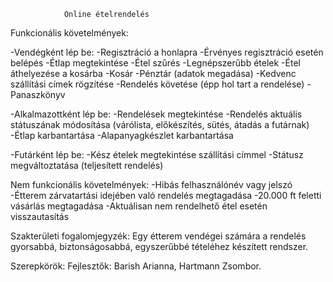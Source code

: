 ﻿				Online ételrendelés

Funkcionális követelmények:

-Vendégként lép be:
	-Regisztráció a honlapra
	-Érvényes regisztráció esetén belépés
	-Étlap megtekintése
	-Étel szűrés
	-Legnépszerűbb ételek
	-Étel áthelyezése a kosárba
	-Kosár
	-Pénztár (adatok megadása)
	-Kedvenc szállítási címek rögzítése
	-Rendelés követése (épp hol tart a rendelése)
	-Panaszkönyv

-Alkalmazottként lép be:
	-Rendelések megtekintése
	-Rendelés aktuális státuszának módosítása (várólista, előkészítés, sütés, átadás a futárnak)
	-Étlap karbantartása
	-Alapanyagkészlet karbantartása

-Futárként lép be:
	-Kész ételek megtekintése szállítási címmel
	-Státusz megváltoztatása (teljesített rendelés)

Nem funkcionális követelmények:
	-Hibás felhasználónév vagy jelszó
	-Étterem zárvatartási idejében való rendelés megtagadása
	-20.000 ft feletti vásárlás megtagadása
	-Aktuálisan nem rendelhető étel esetén visszautasítás

Szakterületi fogalomjegyzék:
Egy étterem vendégei számára a rendelés gyorsabbá, biztonságosabbá, egyszerűbbé tételéhez készített rendszer.

Szerepkörök:
Fejlesztők: Barish Arianna, Hartmann Zsombor.